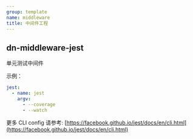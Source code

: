 ```yaml
---
group: template
name: middleware
title: 中间件工程
---
```


## dn-middleware-jest

 单元测试中间件


示例：

```yml
jest:
  - name: jest
    argv:
      - --coverage
      - --watch
```

更多 CLI config 请参考: [https://facebook.github.io/jest/docs/en/cli.html](https://facebook.github.io/jest/docs/en/cli.html)